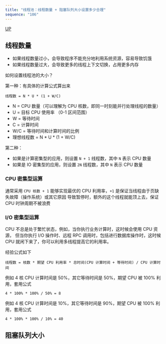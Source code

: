```yaml
---
title: "线程池：线程数量 + 阻塞队列大小设置多少合理"
sequence: "106"
---
```


[UP](/java-concurrency.html)


## 线程数量

- 如果线程数量过小，会导致程序不能充分地利用系统资源，容易导致饥饿
- 如果线程数量过大，会导致更多的线程上下文切换，占用更多内存

如何设置线程池的大小？

第一种：有具体的计算公式算出来

```text
线程数 = N * U * (1 + W/C)
```

- N = CPU 数量（可以理解为 CPU 核数，即同一时刻能并行处理线程的数量）
- U = 目标 CPU 使用率 （0-1 区间范围）
- W = 等待时间
- C = 计算时间
- W/C = 等待时间和计算时间的比例
- 理想线程数 = N * U * (1 + W/C)

第二种：

- 如果是计算密集型的应用，则设置 `N + 1` 线程数，其中 `N` 表示 CPU 数量
- 如果是 IO 密集型的应用，则设置 `2N` 线程数，其中 `N` 表示 CPU 数量

### CPU 密集型运算

通常采用 `CPU 核数 + 1` 能够实现最优的 CPU 利用率，`+1` 是保证当线程由于页缺失故障（操作系统）或其它原因
导致暂停时，额外的这个线程就能顶上去，保证 CPU 时钟周期不被浪费

### I/O 密集型运算

CPU 不总是处于繁忙状态，例如，当你执行业务计算时，这时候会使用 CPU 资源，
但当你执行 I/O 操作时、远程 RPC 调用时，包括进行数据库操作时，这时候 CPU 就闲下来了，你可以利用多线程提高它的利用率。

经验公式如下

```text
线程数 = 核数 * 期望 CPU 利用率 * 总时间(CPU 计算时间 + 等待时间) / CPU 计算时间
```

例如 4 核 CPU 计算时间是 50%，其它等待时间是 50%，期望 CPU 被 100% 利用，套用公式

```text
4 * 100% * 100% / 50% = 8
```

例如 4 核 CPU 计算时间是 10%，其它等待时间是 90%，期望 CPU 被 100% 利用，套用公式

```text
4 * 100% * 100% / 10% = 40
```

## 阻塞队列大小
